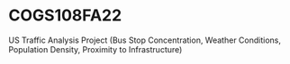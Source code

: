 # COGS108FA22
US Traffic Analysis Project (Bus Stop Concentration, Weather Conditions, Population Density, Proximity to Infrastructure)
